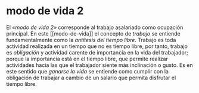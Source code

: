 # modo de vida 2
El *«modo de vida 2»* corresponde al trabajo asalariado como ocupación principal. En este [[modo-de-vida]] el concepto de *trabajo* se entiende fundamentalmente como la *antítesis del tiempo libre*. Trabajo es toda actividad realizada en un tiempo que no es tiempo libre, por tanto, trabajo es *obligación* y actividad carente de importancia en la vida del trabajador; porque la importancia está en el tiempo libre, que permite realizar actividades hacia las que el trabajador siente más inclinación o gusto. Es en este sentido que *ganarse la vida* se entiende como cumplir con la obligación de trabajar a cambio de un salario que permita disfrutar el tiempo libre.